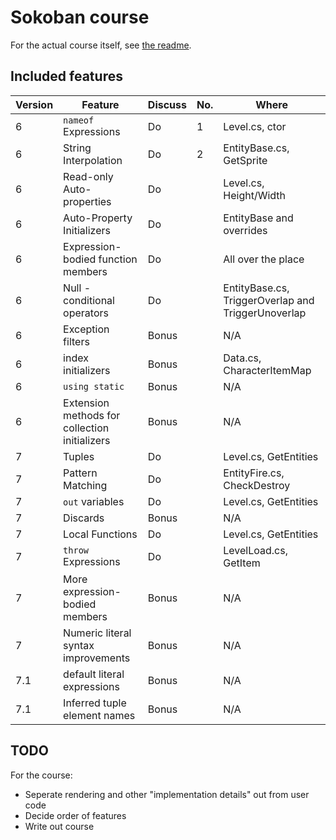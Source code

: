 # Sokoban course

For the actual course itself, see [the readme](course/readme.md).

## Included features

| Version | Feature                                       | Discuss | No. | Where                                              |
|---------|-----------------------------------------------|---------|-----|----------------------------------------------------|
| 6       | `nameof` Expressions                          | Do      | 1   | Level.cs, ctor                                     |
| 6       | String Interpolation                          | Do      | 2   | EntityBase.cs, GetSprite                           |
| 6       | Read-only Auto-properties                     | Do      |     | Level.cs, Height/Width                             |
| 6       | Auto-Property Initializers                    | Do      |     | EntityBase and overrides                           |
| 6       | Expression-bodied function members            | Do      |     | All over the place                                 |
| 6       | Null - conditional operators                  | Do      |     | EntityBase.cs, TriggerOverlap and TriggerUnoverlap |
| 6       | Exception filters                             | Bonus   |     | N/A                                                |
| 6       | index initializers                            | Bonus   |     | Data.cs, CharacterItemMap                          |
| 6       | `using static`                                | Bonus   |     | N/A                                                |
| 6       | Extension methods for collection initializers | Bonus   |     | N/A                                                |
| 7       | Tuples                                        | Do      |     | Level.cs, GetEntities                              |
| 7       | Pattern Matching                              | Do      |     | EntityFire.cs, CheckDestroy                        |
| 7       | `out` variables                               | Do      |     | Level.cs, GetEntities                              |
| 7       | Discards                                      | Bonus   |     | N/A                                                |
| 7       | Local Functions                               | Do      |     | Level.cs, GetEntities                              |
| 7       | `throw` Expressions                           | Do      |     | LevelLoad.cs, GetItem                              |
| 7       | More expression-bodied members                | Bonus   |     | N/A                                                |
| 7       | Numeric literal syntax improvements           | Bonus   |     | N/A                                                |
| 7.1     | default literal expressions                   | Bonus   |     | N/A                                                |
| 7.1     | Inferred tuple element names                  | Bonus   |     | N/A                                                |

## TODO

For the course:

* Seperate rendering and other "implementation details" out from user code
* Decide order of features
* Write out course
